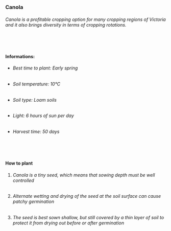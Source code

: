 ### Canola

###### Canola is a profitable cropping option for many cropping regions of Victoria and it also brings diversity in terms of cropping rotations.

###### ‎

#### Informations:

-   ###### Best time to plant: Early spring
-   ###### Soil temperature: 10°C
-   ###### Soil type: Loam soils
-   ###### Light: 6 hours of sun per day
-   ###### Harvest time: 50 days

###### ‎

#### How to plant

1. ###### Canola is a tiny seed, which means that sowing depth must be well controlled
2. ###### Alternate wetting and drying of the seed at the soil surface can cause patchy germination
3. ###### The seed is best sown shallow, but still covered by a thin layer of soil to protect it from drying out before or after germination
